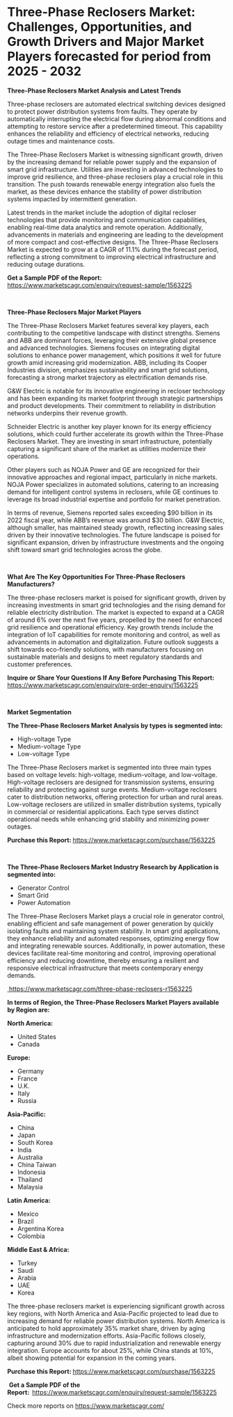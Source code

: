 <p><h1>Three-Phase Reclosers Market: Challenges, Opportunities, and Growth Drivers and Major Market Players forecasted for period from 2025 - 2032</h1></p><p><strong>Three-Phase Reclosers Market Analysis and Latest Trends</strong></p>
<p><p>Three-phase reclosers are automated electrical switching devices designed to protect power distribution systems from faults. They operate by automatically interrupting the electrical flow during abnormal conditions and attempting to restore service after a predetermined timeout. This capability enhances the reliability and efficiency of electrical networks, reducing outage times and maintenance costs.</p><p>The Three-Phase Reclosers Market is witnessing significant growth, driven by the increasing demand for reliable power supply and the expansion of smart grid infrastructure. Utilities are investing in advanced technologies to improve grid resilience, and three-phase reclosers play a crucial role in this transition. The push towards renewable energy integration also fuels the market, as these devices enhance the stability of power distribution systems impacted by intermittent generation.</p><p>Latest trends in the market include the adoption of digital recloser technologies that provide monitoring and communication capabilities, enabling real-time data analytics and remote operation. Additionally, advancements in materials and engineering are leading to the development of more compact and cost-effective designs. The Three-Phase Reclosers Market is expected to grow at a CAGR of 11.1% during the forecast period, reflecting a strong commitment to improving electrical infrastructure and reducing outage durations.</p></p>
<p><strong>Get a Sample PDF of the Report:&nbsp;</strong> <a href="https://www.marketscagr.com/enquiry/request-sample/1563225?utm_campaign=1126&utm_medium=2&utm_source=Github&utm_content=ia&utm_term=25022025&utm_id=three-phase-reclosers">https://www.marketscagr.com/enquiry/request-sample/1563225</a></p>
<p>&nbsp;</p>
<p><strong>Three-Phase Reclosers Major Market Players</strong></p>
<p><p>The Three-Phase Reclosers Market features several key players, each contributing to the competitive landscape with distinct strengths. Siemens and ABB are dominant forces, leveraging their extensive global presence and advanced technologies. Siemens focuses on integrating digital solutions to enhance power management, which positions it well for future growth amid increasing grid modernization. ABB, including its Cooper Industries division, emphasizes sustainability and smart grid solutions, forecasting a strong market trajectory as electrification demands rise.</p><p>G&W Electric is notable for its innovative engineering in recloser technology and has been expanding its market footprint through strategic partnerships and product developments. Their commitment to reliability in distribution networks underpins their revenue growth.</p><p>Schneider Electric is another key player known for its energy efficiency solutions, which could further accelerate its growth within the Three-Phase Reclosers Market. They are investing in smart infrastructure, potentially capturing a significant share of the market as utilities modernize their operations.</p><p>Other players such as NOJA Power and GE are recognized for their innovative approaches and regional impact, particularly in niche markets. NOJA Power specializes in automated solutions, catering to an increasing demand for intelligent control systems in reclosers, while GE continues to leverage its broad industrial expertise and portfolio for market penetration.</p><p>In terms of revenue, Siemens reported sales exceeding $90 billion in its 2022 fiscal year, while ABB’s revenue was around $30 billion. G&W Electric, although smaller, has maintained steady growth, reflecting increasing sales driven by their innovative technologies. The future landscape is poised for significant expansion, driven by infrastructure investments and the ongoing shift toward smart grid technologies across the globe.</p></p>
<p>&nbsp;</p>
<p><strong>What Are The Key Opportunities For Three-Phase Reclosers Manufacturers?</strong></p>
<p><p>The three-phase reclosers market is poised for significant growth, driven by increasing investments in smart grid technologies and the rising demand for reliable electricity distribution. The market is expected to expand at a CAGR of around 6% over the next five years, propelled by the need for enhanced grid resilience and operational efficiency. Key growth trends include the integration of IoT capabilities for remote monitoring and control, as well as advancements in automation and digitalization. Future outlook suggests a shift towards eco-friendly solutions, with manufacturers focusing on sustainable materials and designs to meet regulatory standards and customer preferences.</p></p>
<p><strong>Inquire or Share Your Questions If Any Before Purchasing This Report:</strong> <a href="https://www.marketscagr.com/enquiry/pre-order-enquiry/1563225?utm_campaign=1126&utm_medium=2&utm_source=Github&utm_content=ia&utm_term=25022025&utm_id=three-phase-reclosers">https://www.marketscagr.com/enquiry/pre-order-enquiry/1563225</a></p>
<p>&nbsp;</p>
<p><strong>Market Segmentation</strong></p>
<p><strong>The Three-Phase Reclosers Market Analysis by types is segmented into:</strong></p>
<p><ul><li>High-voltage Type</li><li>Medium-voltage Type</li><li>Low-voltage Type</li></ul></p>
<p><p>The Three-Phase Reclosers market is segmented into three main types based on voltage levels: high-voltage, medium-voltage, and low-voltage. High-voltage reclosers are designed for transmission systems, ensuring reliability and protecting against surge events. Medium-voltage reclosers cater to distribution networks, offering protection for urban and rural areas. Low-voltage reclosers are utilized in smaller distribution systems, typically in commercial or residential applications. Each type serves distinct operational needs while enhancing grid stability and minimizing power outages.</p></p>
<p><strong>Purchase this Report:&nbsp;</strong><a href="https://www.marketscagr.com/purchase/1563225?utm_campaign=1126&utm_medium=2&utm_source=Github&utm_content=ia&utm_term=25022025&utm_id=three-phase-reclosers">https://www.marketscagr.com/purchase/1563225</a></p>
<p>&nbsp;</p>
<p><strong>The Three-Phase Reclosers Market Industry Research by Application is segmented into:</strong></p>
<p><ul><li>Generator Control</li><li>Smart Grid</li><li>Power Automation</li></ul></p>
<p><p>The Three-Phase Reclosers Market plays a crucial role in generator control, enabling efficient and safe management of power generation by quickly isolating faults and maintaining system stability. In smart grid applications, they enhance reliability and automated responses, optimizing energy flow and integrating renewable sources. Additionally, in power automation, these devices facilitate real-time monitoring and control, improving operational efficiency and reducing downtime, thereby ensuring a resilient and responsive electrical infrastructure that meets contemporary energy demands.</p></p>
<p><a href="https://www.marketscagr.com/three-phase-reclosers-r1563225?utm_campaign=1126&utm_medium=2&utm_source=Github&utm_content=ia&utm_term=25022025&utm_id=three-phase-reclosers">&nbsp;https://www.marketscagr.com/three-phase-reclosers-r1563225</a></p>
<p><strong>In terms of Region, the Three-Phase Reclosers Market Players available by Region are:</strong></p>
<p>
    <p> <strong> North America: </strong>
        <ul>
            <li>United States</li>
            <li>Canada</li>
        </ul>
        </p> 
    <p> <strong> Europe: </strong>
        <ul>
            <li>Germany</li>
            <li>France</li>
            <li>U.K.</li>
            <li>Italy</li>
            <li>Russia</li>
        </ul>
        </p> 
    <p> <strong> Asia-Pacific: </strong>
        <ul>
            <li>China</li>
            <li>Japan</li>
            <li>South Korea</li>
            <li>India</li>
            <li>Australia</li>
            <li>China Taiwan</li>
            <li>Indonesia</li>
            <li>Thailand</li>
            <li>Malaysia</li>
        </ul>
        </p> 
    <p> <strong> Latin America: </strong>
        <ul>
            <li>Mexico</li>
            <li>Brazil</li>
            <li>Argentina Korea</li>
            <li>Colombia</li>
        </ul>
        </p> 
    <p> <strong> Middle East & Africa: </strong>
        <ul>
            <li>Turkey</li>
            <li>Saudi</li>
            <li>Arabia</li>
            <li>UAE</li>
            <li>Korea</li>
        </ul>
    </p>
    </p>
<p><p>The three-phase reclosers market is experiencing significant growth across key regions, with North America and Asia-Pacific projected to lead due to increasing demand for reliable power distribution systems. North America is anticipated to hold approximately 35% market share, driven by aging infrastructure and modernization efforts. Asia-Pacific follows closely, capturing around 30% due to rapid industrialization and renewable energy integration. Europe accounts for about 25%, while China stands at 10%, albeit showing potential for expansion in the coming years.</p></p>
<p><strong>Purchase this Report: </strong><a href="https://www.marketscagr.com/purchase/1563225?utm_campaign=1126&utm_medium=2&utm_source=Github&utm_content=ia&utm_term=25022025&utm_id=three-phase-reclosers">https://www.marketscagr.com/purchase/1563225</a></p>
<p>&nbsp;<strong>Get a Sample PDF of the Report:&nbsp;&nbsp;</strong><a href="https://www.marketscagr.com/enquiry/request-sample/1563225?utm_campaign=1126&utm_medium=2&utm_source=Github&utm_content=ia&utm_term=25022025&utm_id=three-phase-reclosers">https://www.marketscagr.com/enquiry/request-sample/1563225</a></p>
<p><strong></strong></p>
<p>Check more reports on <a href="https://www.marketscagr.com/?utm_campaign=1126&utm_medium=2&utm_source=Github&utm_content=ia&utm_term=25022025&utm_id=three-phase-reclosers">https://www.marketscagr.com/</a></p>
